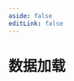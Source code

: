```yaml
---
aside: false
editLink: false
---
```


# 数据加载

<script setup>
import Chart from '../components/sample/Chart.vue'
import { js, html } from '../components/sample/data/index.js'
</script>
<Chart :js="js" :html="html"/>

<!--@include: @/components/sample/data/index.md-->
